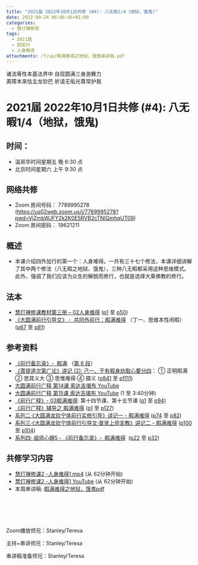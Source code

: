 ```yaml
---
title: "2021届 2022年10月1日共修 (#4): 八无暇1/4（地狱，饿鬼)"
date: 2022-09-24 06:06:45+01:00
categories:
  - 慧灯禅修班
tags:
  - 2021届
  - 四加行
  - 人身难得
attachments: /f/up/暇满难得之地狱，饿鬼串讲稿.pdf
---
```

<!--StartFragment-->

诸法等性本基法界中 自现圆满三身游舞力\
离障本来怙主龙钦巴 祈请无垢光尊常护我

# 2021届 2022年10月1日共修 (#4): 八无暇1/4（地狱，饿鬼)

<!--EndFragment-->

<!--StartFragment-->

## 时间：

* 温哥华时间星期五 晚 6:30 点
* 北京时间星期六 上午 9:30 点

## 网络共修

* Zoom 房间号码： 7789995278 (<https://us02web.zoom.us/j/7789995278?pwd=VjZmbWJFY2k2K0E5RVB2cTNIQmhqUT09>)
* Zoom 房间密码： 19621211

## 概述

* 本课介绍四外加行的第一个：人身难得。一共有三十七个修法，本课详细讲解了其中两个修法（八无暇之地狱、饿鬼），三种八无暇都采用这种思维模式。此外，强调了我们应该为众生的解脱而修行，也就是选择大乘佛教的修行。

## 法本

* [慧灯禅修课教材第三册 – 02人身难得](https://huidengchanxiu.net/books/b3/3-02) ([p1](https://huidengchanxiu.net/books/b3/3-02#p1) 至 [p50](https://huidengchanxiu.net/books/b3/3-02#p50))
* [《](https://huidengchanxiu.net/refs/qxgs/qxgs-03xm)[大圆满前行引导文》 -  共同外前行：暇满难得](https://huidengchanxiu.net/books/dymqx/#%E4%B8%80%E6%9A%87%E6%BB%A1%E9%9A%BE%E5%BE%97) （丁一、思维本性闲暇）([p67](https://huidengchanxiu.net/books/dymqx/#p67) 至 [p81](https://huidengchanxiu.net/books/dymqx/#p81))

## 参考资料

* [《前行备忘录》-  暇满](https://huidengchanxiu.net/refs/qxbwl/qxxl4-01xm) （[第 6 段](https://huidengchanxiu.net/refs/qxbwl/qxxl4-01xm/#6)）
* [《菩提道次第广论》讲记 (2): 己一、于有暇身劝取心要分四](https://huidengchanxiu.net/refs/ptdcdgl/2#%E5%B7%B1%E4%B8%80%E4%BA%8E%E6%9C%89%E6%9A%87%E8%BA%AB%E5%8A%9D%E5%8F%96%E5%BF%83%E8%A6%81%E5%88%86%E5%9B%9B--%E6%AD%A3%E6%98%8E%E6%9A%87%E6%BB%A1--%E6%80%9D%E5%85%B6%E4%B9%89%E5%A4%A7--%E6%80%9D%E6%83%9F%E9%9A%BE%E5%BE%97--%E6%91%84%E4%B9%89)： ① 正明暇满 ② 思其义大 ③ 思惟难得 ④ 摄义  ([p841](https://huidengchanxiu.net/refs/ptdcdgl/2#p841) 至 [p1111](https://huidengchanxiu.net/refs/ptdcdgl/2/#p1111))
* [大圆满前行广释 第14课 索达吉堪布 YouTube](https://www.youtube.com/watch?v=Mo-g0lcK0s4)
* [大圆满前行广释 第15课 索达吉堪布 YouTube](https://www.youtube.com/watch?v=zUToyRhqtso) (1 至 3:40分钟)
* [《前行广释》- 03暇满难得](https://huidengchanxiu.net/refs/qxgs/qxgs-03xm): 第十四节课、第十五节课 ([p1](https://huidengchanxiu.net/refs/qxgs/qxgs-03xm/#p1) 至 [p94](https://huidengchanxiu.net/refs/qxgs/qxgs-03xm/#p94))
* [《前行广释》辅导之 暇满难得](https://huidengchanxiu.net/refs/qxgs/fudao/qxgsfd-03xm) ([p1](https://huidengchanxiu.net/refs/qxgs/fudao/qxgsfd-03xm#p1) 至 [p127](https://huidengchanxiu.net/refs/qxgs/fudao/qxgsfd-03xm#p127))
* [系列二·《大圆满龙钦宁体前行实修引导》讲记一 - 暇满难得](https://huidengchanxiu.net/refs/xmfw/s2-sxyd1-xmnd) ([p74](https://huidengchanxiu.net/refs/xmfw/s2-sxyd1-xmnd#p74) 至 [p82](https://huidengchanxiu.net/refs/xmfw/s2-sxyd1-xmnd#p82))
* [系列三·《大圆满龙钦宁体前行引导文·普贤上师言教》讲记二 - 暇满难得](https://huidengchanxiu.net/refs/xmfw/s3-ydw2-xmnd) ([p100](https://huidengchanxiu.net/refs/xmfw/s3-ydw2-xmnd#p100) 至 [p104](https://huidengchanxiu.net/refs/xmfw/s3-ydw2-xmnd#p104))
* [系列四· 祖师心髓5 - 《前行备忘录》-  暇满难得](https://huidengchanxiu.net/refs/xmfw/s4-zsxs5-qxbwl-xmnd)  ([p22](https://huidengchanxiu.net/refs/xmfw/s4-zsxs5-qxbwl-xmnd#p22) 至 [p32](https://huidengchanxiu.net/refs/xmfw/s4-zsxs5-qxbwl-xmnd#p32))

## **共修学习内容**

* [慧灯禅修课2 -人身难得1 mp4](http://huidengchanxiu.net/jmy/%e6%85%a7%e7%81%af%e7%a6%85%e4%bf%ae%e8%af%be/%e6%85%a7%e7%81%af%e7%a6%85%e4%bf%ae%e8%af%be%e7%ac%ac%e4%b8%89%e5%86%8c/02-1%20%e6%85%a7%e7%81%af%e7%a6%85%e4%bf%ae%e8%af%be2%20%e4%ba%ba%e8%ba%ab%e9%9a%be%e5%be%971.mp4) (从 62分钟开始)
* [慧灯禅修课2 -人身难得1 YouTube](https://www.youtube.com/watch?v=cIW5puf5xbE&list=PLQU9iXcMduTfoo8rKZhj69k-OOas8C1Of&index=2) (从 62分钟开始)
* 本周串讲稿: [暇满难得之地狱，饿鬼pdf](/f/up/暇满难得之地狱，饿鬼串讲稿.pdf)

#       

Zoom播放师兄：Stanley/Teresa

主持+串讲师兄：Stanley/Teresa

串讲稿准备师兄：Stanley/Teresa

<!--EndFragment-->